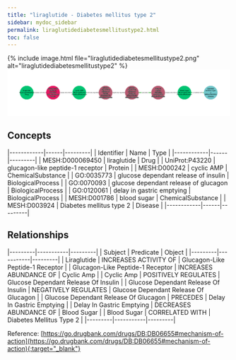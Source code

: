 ```yaml
---
title: "liraglutide - Diabetes mellitus type 2"
sidebar: mydoc_sidebar
permalink: liraglutidediabetesmellitustype2.html
toc: false 
---
```


{% include image.html file="liraglutidediabetesmellitustype2.png" alt="liraglutidediabetesmellitustype2" %}![Path Visualization](/images/liraglutidediabetesmellitustype2.png)

## Concepts

|------------|------|---------|
| Identifier | Name | Type    |
|------------|------|---------|
| MESH:D000069450 | liraglutide | Drug |
| UniProt:P43220 | glucagon-like peptide-1 receptor | Protein |
| MESH:D000242 | cyclic AMP | ChemicalSubstance |
| GO:0035773 | glucose dependant release of insulin | BiologicalProcess |
| GO:0070093 | glucose dependant release of glucagon | BiologicalProcess |
| GO:0120061 | delay in gastric emptying | BiologicalProcess |
| MESH:D001786 | blood sugar | ChemicalSubstance |
| MESH:D003924 | Diabetes mellitus type 2 | Disease |
|------------|------|---------|

## Relationships

|---------|-----------|---------|
| Subject | Predicate | Object  |
|---------|-----------|---------|
| Liraglutide | INCREASES ACTIVITY OF | Glucagon-Like Peptide-1 Receptor |
| Glucagon-Like Peptide-1 Receptor | INCREASES ABUNDANCE OF | Cyclic Amp |
| Cyclic Amp | POSITIVELY REGULATES | Glucose Dependant Release Of Insulin |
| Glucose Dependant Release Of Insulin | NEGATIVELY REGULATES | Glucose Dependant Release Of Glucagon |
| Glucose Dependant Release Of Glucagon | PRECEDES | Delay In Gastric Emptying |
| Delay In Gastric Emptying | DECREASES ABUNDANCE OF | Blood Sugar |
| Blood Sugar | CORRELATED WITH | Diabetes Mellitus Type 2 |
|---------|-----------|---------|

Reference: [https://go.drugbank.com/drugs/DB:DB06655#mechanism-of-action](https://go.drugbank.com/drugs/DB:DB06655#mechanism-of-action){:target="_blank"}